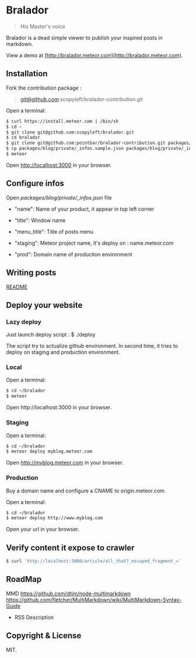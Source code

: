 # Bralador
> His Master's voice

Bralador is a dead simple viewer to publish your inspired posts in markdown.

View a demo at [http://bralador.meteor.com](http://bralador.meteor.com).

## Installation

Fork the contribution package :
> git@github.com:scopyleft/bralador-contribution.git

Open a terminal:
```bash
$ curl https://install.meteor.com | /bin/sh
$ cd ~
$ git clone git@github.com:scopyleft/bralador.git
$ cd bralador
$ git clone git@github.com:pointbar/bralador-contribution.git packages/contribution
$ cp packages/blog/private/_infos.sample.json packages/blog/private/_infos.json
$ meteor
```

Open [http://localhost:3000](http://localhost:3000) in your browser.

## Configure infos

Open *packages/blog/private/_infos.json* file

* "name": Name of your product, it appear in top left corner
* "title": Window name
* "menu_title": Title of posts menu

* "staging": Meteor project name, it's deploy on : name.meteor.com
* "prod": Domain name of production environment


## Writing posts

[README](https://github.com/scopyleft/bralador-contribution/blob/master/README.md)

## Deploy your website

### Lazy deploy

Just launch deploy script :
$ ./deploy

The script try to actualize github environment.
In second time, it tries to deploy on staging and production environment.

### Local
Open a terminal:
```bash
$ cd ~/bralador
$ meteor
```

Open http://localhost:3000 in your browser.

### Staging
Open a terminal:
```bash
$ cd ~/bralador
$ meteor deploy myblog.meteor.com
```

Open http://myblog.meteor.com in your browser.

### Production
Buy a domain name and configure a CNAME to origin.meteor.com.

Open a terminal:
```bash
$ cd ~/bralador
$ meteor deploy http://www.myblog.com
```

Open your url in your browser.

## Verify content it expose to crawler

```bash
$ curl 'http://localhost:3000/article/all_that?_escaped_fragment_='
```

## RoadMap
MMD
https://github.com/dtjm/node-multimarkdown
https://github.com/fletcher/MultiMarkdown/wiki/MultiMarkdown-Syntax-Guide

- RSS Description

## Copyright & License

MIT.
